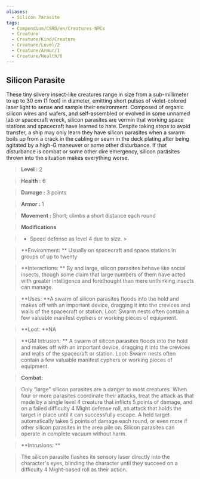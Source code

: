 ```yaml
---
aliases:
  - Silicon Parasite
tags:
  - Compendium/CSRD/en/Creatures-NPCs
  - Creature
  - Creature/Kind/Creature
  - Creature/Level/2
  - Creature/Armor/1
  - Creature/Health/6
---
```

    
      
## Silicon Parasite      
These tiny silvery insect-like creatures range in size from a sub-millimeter to up to 30 cm (1 foot) in diameter, emitting short pulses of violet-colored laser light to sense and sample their environment. Composed of organic silicon wires and wafers, and self-assembled or evolved in some unnamed lab or spacecraft wreck, silicon parasites are vermin that working space stations and spacecraft have learned to hate. Despite taking steps to avoid transfer, a ship may only learn they have silicon parasites when a swarm boils up from a crack in the cabling or seam in the deck plating after being agitated by a high-G maneuver or some other disturbance. If that disturbance is combat or some other dire emergency, silicon parasites thrown into the situation makes everything worse.      
    
      
> **Level :** 2      
> **Health :** 6      
> **Damage :** 3 points      
> **Armor :** 1      
> **Movement :** Short; climbs a short distance each round      
> **Modifications**      
>- Speed defense as level 4 due to size. >    
>      
> **Environment: ** Usually on spacecraft and space stations in groups of up to twenty      
> **Interactions: ** By and large, silicon parasites behave like social insects, though some claim that large numbers of them have acted with greater intelligence and forethought than mere unthinking insects can manage.      
> **Uses: **A swarm of silicon parasites floods into the hold and makes off with an important device, dragging it into the crevices and walls of the spacecraft or station. Loot: Swarm nests often contain a few valuable manifest cyphers or working pieces of equipment.      
> **Loot: **NA      
> **GM Intrusion: ** A swarm of silicon parasites floods into the hold and makes off with an important device, dragging it into the crevices and walls of the spacecraft or station. Loot: Swarm nests often contain a few valuable manifest cyphers or working pieces of equipment.      
    
> **Combat:**     
> Only "large" silicon parasites are a danger to most creatures. When four or more parasites coordinate their attacks, treat the attack as that made by a single level 4 creature that inflicts 5 points of damage, and on a failed difficulty 4 Might defense roll, an attack that holds the target in place until it can successfully escape. A held target automatically takes 5 points of damage each round, or even more if other silicon parasites in the area pile on. Silicon parasites can operate in complete vacuum without harm.      
      
    
> **Intrusions: **     
> The silicon parasite flashes its sensory laser directly into the character's eyes, blinding the character until they succeed on a difficulty 4 Might-based roll as their action.      
